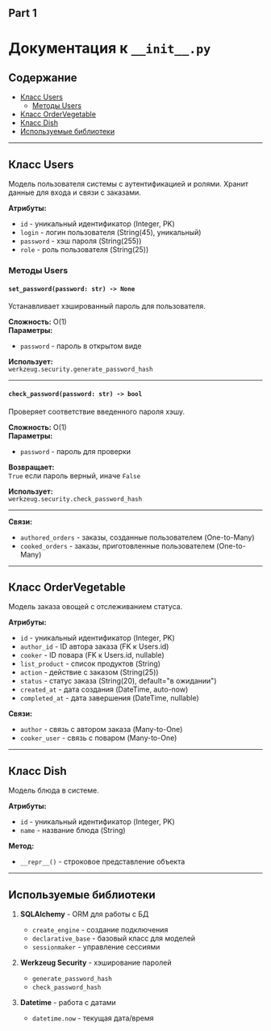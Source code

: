 

## Part 1
# Документация к `__init__.py`

## Содержание
- [Класс Users](#класс-users)
  - [Методы Users](#методы-users)
- [Класс OrderVegetable](#класс-ordervegetable)
- [Класс Dish](#класс-dish)
- [Используемые библиотеки](#используемые-библиотеки)

---

## Класс Users

Модель пользователя системы с аутентификацией и ролями. Хранит данные для входа и связи с заказами.

**Атрибуты:**
- `id` - уникальный идентификатор (Integer, PK)
- `login` - логин пользователя (String(45), уникальный)
- `password` - хэш пароля (String(255))
- `role` - роль пользователя (String(25))

### Методы Users

#### `set_password(password: str) -> None`
Устанавливает хэшированный пароль для пользователя.

**Сложность:** O(1)  
**Параметры:**
- `password` - пароль в открытом виде

**Использует:**  
`werkzeug.security.generate_password_hash`

---

#### `check_password(password: str) -> bool`
Проверяет соответствие введенного пароля хэшу.

**Сложность:** O(1)  
**Параметры:**
- `password` - пароль для проверки

**Возвращает:**  
`True` если пароль верный, иначе `False`

**Использует:**  
`werkzeug.security.check_password_hash`

---

**Связи:**
- `authored_orders` - заказы, созданные пользователем (One-to-Many)
- `cooked_orders` - заказы, приготовленные пользователем (One-to-Many)

---

## Класс OrderVegetable

Модель заказа овощей с отслеживанием статуса.

**Атрибуты:**
- `id` - уникальный идентификатор (Integer, PK)
- `author_id` - ID автора заказа (FK к Users.id)
- `cooker` - ID повара (FK к Users.id, nullable)
- `list_product` - список продуктов (String)
- `action` - действие с заказом (String(25))
- `status` - статус заказа (String(20), default="в ожидании")
- `created_at` - дата создания (DateTime, auto-now)
- `completed_at` - дата завершения (DateTime, nullable)

**Связи:**
- `author` - связь с автором заказа (Many-to-One)
- `cooker_user` - связь с поваром (Many-to-One)

---

## Класс Dish

Модель блюда в системе.

**Атрибуты:**
- `id` - уникальный идентификатор (Integer, PK)
- `name` - название блюда (String)

**Метод:**
- `__repr__()` - строковое представление объекта

---

## Используемые библиотеки

1. **SQLAlchemy** - ORM для работы с БД
   - `create_engine` - создание подключения
   - `declarative_base` - базовый класс для моделей
   - `sessionmaker` - управление сессиями

2. **Werkzeug Security** - хэширование паролей
   - `generate_password_hash`
   - `check_password_hash`

3. **Datetime** - работа с датами
   - `datetime.now` - текущая дата/время